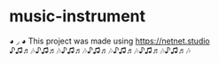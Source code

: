 # music-instrument
◕ ◞ ◕ This project was made using https://netnet.studio
<br>
♪♫♬🎶♪♫♬🎶♪♫♬🎶♪♫♬🎶♪♫♬🎶♪♫♬🎶♪♫♬🎶
